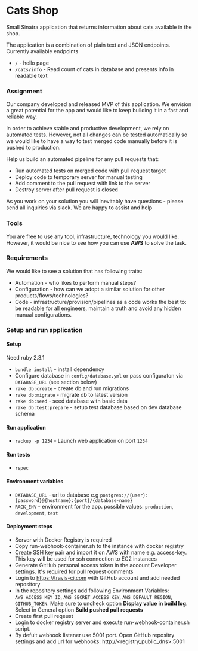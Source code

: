 # Cats Shop
Small Sinatra application that returns information about cats available in the shop.

The application is a combination of plain text and JSON endpoints. Currently available endpoints
- `/` - hello page
- `/cats/info` - Read count of cats in database and presents info in readable text

### Assignment
Our company developed and released MVP of this application.
We envision a great potential for the app and would like to keep building it in a fast and reliable way.

In order to achieve stable and productive development, we rely on automated tests. 
However, not all changes can be tested automatically so we would like to have a way to test merged code manually before it is pushed to production.    

Help us build an automated pipeline for any pull requests that:

- Run automated tests on merged code with pull request target
- Deploy code to temporary server for manual testing
- Add comment to the pull request with link to the server
- Destroy server after pull request is closed

As you work on your solution you will inevitably have questions - please send all inquiries via slack. We are happy to assist and help

### Tools
You are free to use any tool, infrastructure, technology you would like. However, it would be nice to see how you can use **AWS** to solve the task.

### Requirements

We would like to see a solution that has following traits:

- Automation - who likes to perform manual steps?
- Configuration - how can we adopt a similar solution for other products/flows/technologies?
- Code - infrastructure/provision/pipelines as a code works the best to: be readable for all engineers, maintain a truth and avoid any hidden manual configurations.

### Setup and run application

#### Setup
Need ruby 2.3.1
- `bundle install` - install dependency
- Configure database in `config/database.yml` or pass configuraton via `DATABASE_URL` (see section below)
- `rake db:create` - create db and run migrations
- `rake db:migrate` - migrate db to latest version
- `rake db:seed` - seed database with basic data
- `rake db:test:prepare` - setup test database based on dev database schema 

#### Run application
- `rackup -p 1234` - Launch web application on port `1234`
#### Run tests
- `rspec`
#### Environment variables
- `DATABASE_URL` - url to database e.g `postgres://{user}:{password}@{hostname}:{port}/{database-name}`
- `RACK_ENV` - environment for the app. possible values: `production`, `development`, `test`

#### Deployment steps
- Server with Docker Registry is required
- Copy run-webhook-container.sh to the instance with docker registry
- Create SSH key pair and import it on AWS with name e.g. access-key. This key will be used for ssh connection to EC2 instances
- Generate GitHub personal access token in the account Developer settings. It's required for pull request comments
- Login to https://travis-ci.com with GitHub account and add needed repository
- In the repository settings add following Environment Variables: `AWS_ACCESS_KEY_ID`, `AWS_SECRET_ACCESS_KEY`, `AWS_DEFAULT_REGION`, `GITHUB_TOKEN`. Make sure to uncheck option **Display value in build log**. Select in General option **Build pushed pull requests**
- Create first pull reqeust
- Login to docker registry server and execute run-webhook-container.sh script.
- By defult webhook listener use 5001 port. Open GitHub repositry settings and add url for webhooks: http://<registry_public_dns>:5001